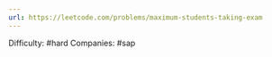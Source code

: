 ```yaml
---
url: https://leetcode.com/problems/maximum-students-taking-exam
---
```


Difficulty: #hard
Companies: #sap